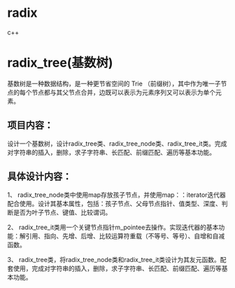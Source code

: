 # radix
c++
# radix_tree(基数树)
基数树是一种数据结构，是一种更节省空间的 Trie （前缀树），其中作为唯一子节点的每个节点都与其父节点合并，边既可以表示为元素序列又可以表示为单个元素。

## 项目内容：
设计一个基数树，设计radix_tree类、radix_tree_node类、radix_tree_it类。完成对字符串的插入，删除，求子字符串、长匹配、前缀匹配、遍历等基本功能。

## 具体设计内容：
1、	radix_tree_node类中使用map存放孩子节点，并使用map：：iterator迭代器配合使用。设计其基本属性，包括：孩子节点、父母节点指针、值类型、深度、判断是否为叶子节点、键值、比较谓词。

2、	radix_tree_it类用一个关键节点指针m_pointee去操作。实现迭代器的基本功能：解引用、指向、先增、后增、比较运算符重载（不等号、等号）、自增和自减函数。

3、	radix_tree类，将radix_tree_node类和radix_tree_it类设计为其友元函数。配套使用，完成对字符串的插入，删除，求子字符串、长匹配、前缀匹配、遍历等基本功能。
